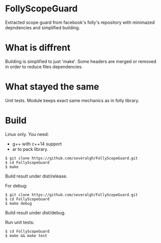 # FollyScopeGuard

Extracted scope guard from facebook's folly's repository with minimazed depndencies and simplified building.
 
# What is diffrent

Building is simplified to just 'make'. 
Some headers are merged or removed in order to reduce files dependencies.

# What stayed the same

Unit tests. Module keeps exact same mechanics as in folly library.

# Build

Linux only. You need: 
* g++ with c++14 support
* ar to pack library.

````
$ git clone https://github.com/severalgh/FollyScopeGuard.git
$ cd FollyScopeGuard
$ make
````

Build result under dist/release.

For debug:

````
$ git clone https://github.com/severalgh/FollyScopeGuard.git
$ cd FollyScopeGuard
$ make debug
````

Build result under dist/debug.

Run unit tests:

````
$ cd FollyScopeGuard
$ make && make test
````


